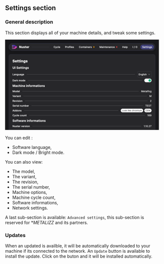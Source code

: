 ## Settings section

### General description

This section displays all of your machine details, and tweak some settings.

![Settings](component_settings.png)

You can edit :

- Software language,
- Dark mode / Bright mode.

You can also view:

- The model,
- The variant,
- The revision,
- The serial number,
- Machine options,
- Machine cycle count,
- Software informations,
- Network settings.

A last sub-section is available: `Advanced settings`, this sub-section is reserved for **METALIZZ* and its partners.

### Updates

When an updated is availble, it will be automatically downloaded to your machine if its connected to the network. An `Update` button is available to install the update. Click on the buton and it will be installed automatically.
